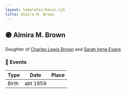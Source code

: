 ```yaml
---
layout: templates/basic.njk
title: Almira M. Brown
---
```

## 🟣 Almira M. Brown

Daughter of [Charles Lewis Brown](/people/7/70538697) and [Sarah Irene Evans](/people/4/47294572)

### 📆 Events

Type | Date | Place
------ | ------ | ------
Birth | abt 1859 |
